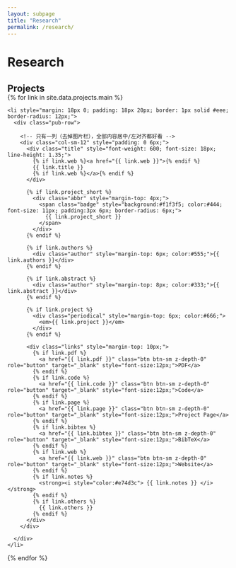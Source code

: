 ```yaml
---
layout: subpage
title: "Research"
permalink: /research/
---
```


<!-- 中央容器：限制宽度并居中 -->
<div style="max-width: 900px; margin: 0 auto;">

<h1 id="research">Research</h1>

<h2 style="margin: 30px 0 -15px;">Projects</h2>

<div class="publications">
  <ol class="bibliography" style="list-style: none; padding-left: 0;">
  {% for link in site.data.projects.main %}

    <li style="margin: 18px 0; padding: 18px 20px; border: 1px solid #eee; border-radius: 12px;">
      <div class="pub-row">

        <!-- 只有一列（去掉图片栏），全部内容居中/左对齐都好看 -->
        <div class="col-sm-12" style="padding: 0 6px;">
          <div class="title" style="font-weight: 600; font-size: 18px; line-height: 1.35;">
            {% if link.web %}<a href="{{ link.web }}">{% endif %}
            {{ link.title }}
            {% if link.web %}</a>{% endif %}
          </div>

          {% if link.project_short %}
            <div class="abbr" style="margin-top: 4px;">
              <span class="badge" style="background:#f1f3f5; color:#444; font-size: 11px; padding:3px 6px; border-radius: 6px;">
                {{ link.project_short }}
              </span>
            </div>
          {% endif %}

          {% if link.authors %}
            <div class="author" style="margin-top: 6px; color:#555;">{{ link.authors }}</div>
          {% endif %}

          {% if link.abstract %}
            <div class="author" style="margin-top: 8px; color:#333;">{{ link.abstract }}</div>
          {% endif %}

          {% if link.project %}
            <div class="periodical" style="margin-top: 6px; color:#666;">
              <em>{{ link.project }}</em>
            </div>
          {% endif %}

          <div class="links" style="margin-top: 10px;">
            {% if link.pdf %}
              <a href="{{ link.pdf }}" class="btn btn-sm z-depth-0" role="button" target="_blank" style="font-size:12px;">PDF</a>
            {% endif %}
            {% if link.code %}
              <a href="{{ link.code }}" class="btn btn-sm z-depth-0" role="button" target="_blank" style="font-size:12px;">Code</a>
            {% endif %}
            {% if link.page %}
              <a href="{{ link.page }}" class="btn btn-sm z-depth-0" role="button" target="_blank" style="font-size:12px;">Project Page</a>
            {% endif %}
            {% if link.bibtex %}
              <a href="{{ link.bibtex }}" class="btn btn-sm z-depth-0" role="button" target="_blank" style="font-size:12px;">BibTeX</a>
            {% endif %}
            {% if link.web %}
              <a href="{{ link.web }}" class="btn btn-sm z-depth-0" role="button" target="_blank" style="font-size:12px;">Website</a>
            {% endif %}
            {% if link.notes %}
              <strong><i style="color:#e74d3c"> {{ link.notes }} </i></strong>
            {% endif %}
            {% if link.others %}
              {{ link.others }}
            {% endif %}
          </div>
        </div>

      </div>
    </li>

  {% endfor %}
  </ol>
</div>

</div>
